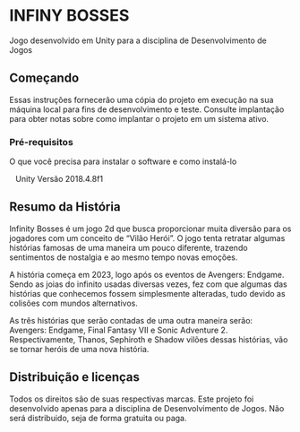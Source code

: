 # INFINY BOSSES

Jogo desenvolvido em Unity para a disciplina de Desenvolvimento de Jogos

## Começando

Essas instruções fornecerão uma cópia do projeto em execução na sua máquina local para fins de desenvolvimento e teste. Consulte implantação para obter notas sobre como implantar o projeto em um sistema ativo.

### Pré-requisitos

O que você precisa para instalar o software e como instalá-lo

`` ``
Unity Versão 2018.4.8f1
`` ``
## Resumo da História
Infinity Bosses é um jogo 2d que busca proporcionar muita diversão para os jogadores com um conceito de “Vilão Herói”. O jogo tenta retratar algumas histórias famosas de uma maneira um pouco diferente, trazendo sentimentos de nostalgia e ao mesmo tempo novas emoções. 

A história começa em 2023, logo após os eventos de Avengers: Endgame. Sendo as joias do infinito usadas diversas vezes, fez com que algumas das histórias que conhecemos fossem simplesmente alteradas, tudo devido as colisões com mundos alternativos. 

As três histórias que serão contadas de uma outra maneira serão: Avengers: Endgame, Final Fantasy VII e Sonic Adventure 2. Respectivamente, Thanos, Sephiroth e Shadow vilões dessas histórias, vão se tornar heróis de uma nova história.

## Distribuição e licenças
Todos os direitos são de suas respectivas marcas.
Este projeto foi desenvolvido apenas para a disciplina de Desenvolvimento de Jogos. 
Não será distribuido, seja de forma gratuita ou paga.
